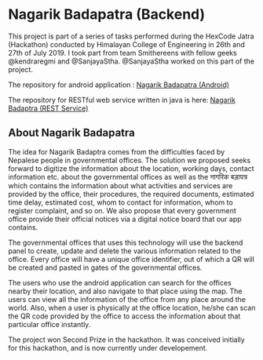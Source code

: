 # Nagarik Badapatra (Backend)

This project is part of a series of tasks performed during the HexCode Jatra (Hackathon) conducted by Himalayan College of Engineering in 26th and 27th of July 2019. I took part from team Smithereens with fellow geeks @kendraregmi and @SanjayaStha. @SanjayaStha worked on this part of the project.

The repository for android application : [Nagarik Badapatra (Android) ](https://github.com/theoctober19th/Nagarik-Badapatra-Android)

The repository for RESTful web service written in java is here: [Nagarik Badaptra (REST Service)](https://github.com/theoctober19th/Nagarik-Badaptra-REST-Service)


## About Nagarik Badapatra
The idea for Nagarik Badaptra comes from the difficulties faced by Nepalese people in governmental offices. The solution we proposed seeks forward to digitize the information about the location, working days, contact information etc. about the governmental offices as well as the नागरिक बड़ापत्र which contains the information about what activities and services are provided by the office, their procedures, the required documents, estimated time delay, estimated cost, whom to contact for information, whom to register complaint, and so on. We also propose that every government office provide their official notices via a digital notice board that our app contains.

The governmental offices that uses this technology will use the backend panel to create, update and delete the various information related to the office. Every office will have a unique office identifier, out of which a QR will be created and pasted in gates of the governmental offices.

The users who use the android application can search for the offices nearby their location, and also navigate to that place using the map. The users can view all the information of the office from any place around the world. Also, when a user is physically at the office location, he/she can scan the QR code provided by the office to access the information about that particular office instantly.

The project won Second Prize in the hackathon. It was conceived initially for this hackathon, and is now currently under developement.
